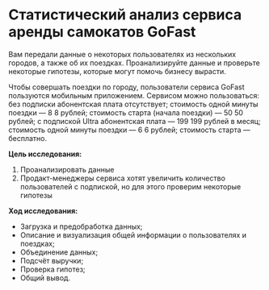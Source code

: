 # Статистический анализ сервиса аренды самокатов GoFast

Вам передали данные о некоторых пользователях из нескольких городов, а также об их поездках. Проанализируйте данные и проверьте некоторые гипотезы, которые могут помочь бизнесу вырасти.


Чтобы совершать поездки по городу, пользователи сервиса GoFast пользуются мобильным приложением. Сервисом можно пользоваться:
без подписки
абонентская плата отсутствует;
стоимость одной минуты поездки — 
8
8 рублей;
стоимость старта (начала поездки) — 
50
50 рублей;
с подпиской Ultra
абонентская плата — 
199
199 рублей в месяц;
стоимость одной минуты поездки — 
6
6 рублей;
стоимость старта — бесплатно.

**Цель исследования:**
1. Проанализировать данные
2. Продакт-менеджеры сервиса хотят увеличить количество пользователей с подпиской, но для этого проверим некоторые гипотезы

**Ход исследования:**
- Загрузка и предобработка данных;
- Описание и визуализация общей информации о пользователях и поездках;
- Объединение данных;
- Подсчёт выручки;
- Проверка гипотез;
- Общий вывод.

